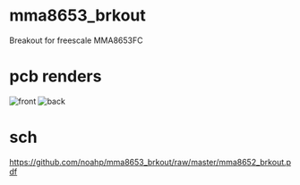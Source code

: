 mma8653_brkout
=====

Breakout for freescale MMA8653FC

pcb renders
=====
![front](https://raw2.github.com/noahp/mma8653_brkout/master/front_render.png)
![back](https://raw2.github.com/noahp/mma8653_brkout/master/back_render.png)

sch
=====
https://github.com/noahp/mma8653_brkout/raw/master/mma8652_brkout.pdf
